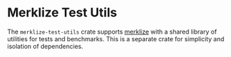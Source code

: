 # Merklize Test Utils

The `merklize-test-utils` crate supports [merklize](../merklize) with a shared library of utilities for tests and benchmarks. This is a separate crate for simplicity and isolation of dependencies.
